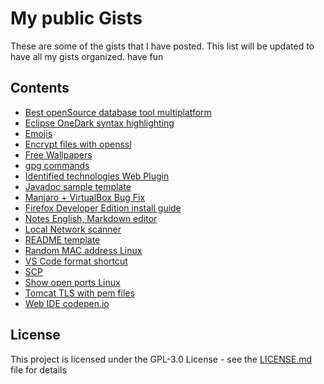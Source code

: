 # My public Gists

These are some of the gists that I have posted. This list will be updated to have all my gists organized. have fun

## Contents
- [Best openSource database tool multiplatform](https://gist.github.com/FoxNeo/813d503afc6f7ff8e3e59627eea65c1c)
- [Eclipse OneDark syntax highlighting](https://gist.github.com/FoxNeo/32d3b04f2b4e1bd81cfc73d62ad98534)
- [Emojis](https://gist.github.com/FoxNeo/fa94fd33e2fa5a4d203573b6f46434ea)
- [Encrypt files with openssl](https://gist.github.com/FoxNeo/279bd3d4cf83ccf30602e6cd1b5a5ca4)
- [Free Wallpapers](https://gist.github.com/FoxNeo/60b8e0b17c0c872f52975b190e2e5568)
- [gpg commands](https://gist.github.com/FoxNeo/f1bc08c6a590c4cbf2ee7f214b84f2f8)
- [Identified technologies Web Plugin](https://gist.github.com/FoxNeo/e8c6dae4ec70ab7fe2022aef44748d1e)
- [Javadoc sample template](https://gist.github.com/FoxNeo/a3b66adecc02a39db3061dec6330bbdf)
- [Manjaro + VirtualBox Bug Fix](https://gist.github.com/FoxNeo/b85cfdb68286e635735aeb9d221ec148)
- [Firefox Developer Edition install guide](https://gist.github.com/FoxNeo/f9840a5655939156fab094575e73710d)
- [Notes English, Markdown editor](https://gist.github.com/FoxNeo/863395bba1830a799e6bc33668da1e86)
- [Local Network scanner](https://gist.github.com/FoxNeo/b61fb2f2787a87309a65a8dcc571eeb6)
- [README template](https://gist.github.com/FoxNeo/cf7944bdb939ed420b48c6e85e67c738)
- [Random MAC address Linux](https://gist.github.com/FoxNeo/9822a2076b0c12db79fc8baacf4bf6e3)
- [VS Code format shortcut](https://gist.github.com/FoxNeo/6aeda43112ce1a95dceea17c2ca2409d)
- [SCP](https://gist.github.com/FoxNeo/4fd0f06ef61aea1cdadb0fc1688d3bbf)
- [Show open ports Linux](https://gist.github.com/FoxNeo/02e5b2adb1e55a064aa8d015c692a422)
- [Tomcat TLS with pem files](https://gist.github.com/FoxNeo/11ec83c7107e7c3a4bcd45e53d6f894b)
- [Web IDE codepen.io](https://gist.github.com/FoxNeo/5a6ab979ae6fec981902cf70f37b0c28)

## License

This project is licensed under the GPL-3.0 License - see the [LICENSE.md](LICENSE.md) file for details

